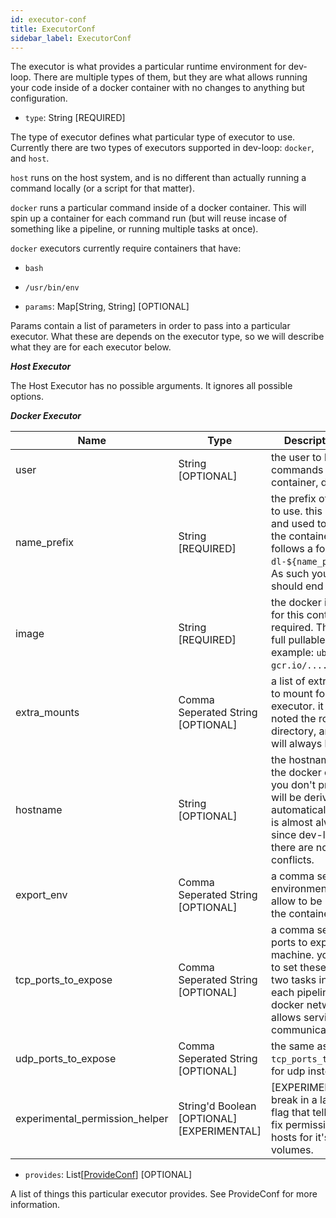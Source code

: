 ```yaml
---
id: executor-conf
title: ExecutorConf
sidebar_label: ExecutorConf
---
```


The executor is what provides a particular runtime environment for dev-loop.
There are multiple types of them, but they are what allows running your
code inside of a docker container with no changes to anything but
configuration.

- `type`: String [REQUIRED]

The type of executor defines what particular type of executor to use.
Currently there are two types of executors supported in dev-loop:
`docker`, and `host`.

`host` runs on the host system, and is no different than actually
running a command locally (or a script for that matter).

`docker` runs a particular command inside of a docker container.
This will spin up a container for each command run (but will reuse
incase of something like a pipeline, or running multiple tasks
at once).

`docker` executors currently require containers that have:

- `bash`
- `/usr/bin/env`

- `params`: Map[String, String] [OPTIONAL]

Params contain a list of parameters in order to pass into a particular
executor. What these are depends on the executor type, so we will
describe what they are for each executor below.

***Host Executor***

The Host Executor has no possible arguments. It ignores all possible options.

***Docker Executor***

| Name                           | Type                                       | Description of Value                                                                                                                                                                                                            |
|--------------------------------|--------------------------------------------|---------------------------------------------------------------------------------------------------------------------------------------------------------------------------------------------------------------------------------|
| user                           | String [OPTIONAL]                          | the user to launch commands as in the container, defaults to root.                                                                                                                                                              |
| name_prefix                    | String [REQUIRED]                          | the prefix of the container to use. this is required, and used to help derive the container name which follows a format like: `dl-${name_prefix}${data}`. As such your name prefix should end with: `-`.                        |
| image                          | String [REQUIRED]                          | the docker image to use for this container. This is required. This should be a full pullable image. For example: `ubuntu:18.04`, or `gcr.io/....:latest`.                                                                       |
| extra_mounts                   | Comma Seperated String [OPTIONAL]          | a list of extra directories to mount for the docker executor. it should be noted the root project directory, and $TMPDIR will always be mounted.                                                                                |
| hostname                       | String [OPTIONAL]                          | the hostname to use for the docker container. If you don't provide one, it will be derived automatically for you. This is almost always preferred since dev-loop will ensure there are no possible conflicts.                   |
| export_env                     | Comma Seperated String [OPTIONAL]          | a comma seperated list of environment variables to allow to be passed into the container.                                                                                                                                       |
| tcp_ports_to_expose            | Comma Seperated String [OPTIONAL]          | a comma seperated list of ports to export to the host machine. you won't need to set these if you're using two tasks in a pipeline, as each pipeline gets it's own docker network that allows services to natively communicate. |
| udp_ports_to_expose            | Comma Seperated String [OPTIONAL]          | the same as `tcp_ports_to_export` just for udp instead.                                                                                                                                                                         |
| experimental_permission_helper | String'd Boolean [OPTIONAL] [EXPERIMENTAL] | [EXPERIMENTAL] will break in a later update, a flag that tells dev-loop to fix permissions on linux hosts for it's mounted volumes.                                                                                             |

- `provides`: List[<a href="/docs/schemas/provide-conf" class="internal-link">ProvideConf</a>] [OPTIONAL]

A list of things this particular executor provides. See ProvideConf for more information.

